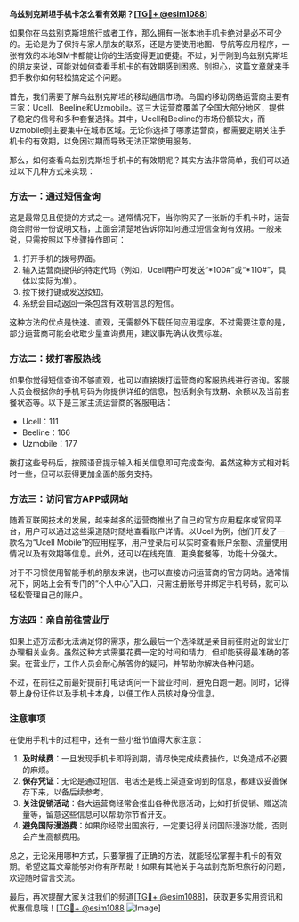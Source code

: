**乌兹别克斯坦手机卡怎么看有效期？[[TG💪+ @esim1088](https://t.me/s/esim1088)]**

如果你在乌兹别克斯坦旅行或者工作，那么拥有一张本地手机卡绝对是必不可少的。无论是为了保持与家人朋友的联系，还是方便使用地图、导航等应用程序，一张有效的本地SIM卡都能让你的生活变得更加便捷。不过，对于刚到乌兹别克斯坦的朋友来说，可能对如何查看手机卡的有效期感到困惑。别担心，这篇文章就来手把手教你如何轻松搞定这个问题。

首先，我们需要了解乌兹别克斯坦的移动通信市场。乌国的移动网络运营商主要有三家：Ucell、Beeline和Uzmobile。这三大运营商覆盖了全国大部分地区，提供了稳定的信号和多种套餐选择。其中，Ucell和Beeline的市场份额较大，而Uzmobile则主要集中在城市区域。无论你选择了哪家运营商，都需要定期关注手机卡的有效期，以免因过期而导致无法正常使用服务。

那么，如何查看乌兹别克斯坦手机卡的有效期呢？其实方法非常简单，我们可以通过以下几种方式来实现：

### 方法一：通过短信查询

这是最常见且便捷的方式之一。通常情况下，当你购买了一张新的手机卡时，运营商会附带一份说明文档，上面会清楚地告诉你如何通过短信查询有效期。一般来说，只需按照以下步骤操作即可：

1. 打开手机的拨号界面。
2. 输入运营商提供的特定代码（例如，Ucell用户可发送“*100#”或“*110#”，具体以实际为准）。
3. 按下拨打键或发送按钮。
4. 系统会自动返回一条包含有效期信息的短信。

这种方法的优点是快速、直观，无需额外下载任何应用程序。不过需要注意的是，部分运营商可能会收取少量查询费用，建议事先确认收费标准。

### 方法二：拨打客服热线

如果你觉得短信查询不够直观，也可以直接拨打运营商的客服热线进行咨询。客服人员会根据你的手机号码为你提供详细的信息，包括剩余有效期、余额以及当前套餐状态等。以下是三家主流运营商的客服电话：

- Ucell：111
- Beeline：166
- Uzmobile：177

拨打这些号码后，按照语音提示输入相关信息即可完成查询。虽然这种方式相对耗时一些，但可以获得更加全面的服务支持。

### 方法三：访问官方APP或网站

随着互联网技术的发展，越来越多的运营商推出了自己的官方应用程序或官网平台，用户可以通过这些渠道随时随地查看账户详情。以Ucell为例，他们开发了一款名为“Ucell Mobile”的应用程序，用户登录后可以实时查看账户余额、流量使用情况以及有效期等信息。此外，还可以在线充值、更换套餐等，功能十分强大。

对于不习惯使用智能手机的朋友来说，也可以直接访问运营商的官方网站。通常情况下，网站上会有专门的“个人中心”入口，只需注册账号并绑定手机号码，就可以轻松管理自己的账户。

### 方法四：亲自前往营业厅

如果上述方法都无法满足你的需求，那么最后一个选择就是亲自前往附近的营业厅办理相关业务。虽然这种方式需要花费一定的时间和精力，但却能获得最准确的答案。在营业厅，工作人员会耐心解答你的疑问，并帮助你解决各种问题。

不过，在前往之前最好提前打电话询问一下营业时间，避免白跑一趟。同时，记得带上身份证件以及手机卡本身，以便工作人员核对身份信息。

### 注意事项

在使用手机卡的过程中，还有一些小细节值得大家注意：

1. **及时续费**：一旦发现手机卡即将到期，请尽快完成续费操作，以免造成不必要的麻烦。
2. **保存凭证**：无论是通过短信、电话还是线上渠道查询到的信息，都建议妥善保存下来，以备后续参考。
3. **关注促销活动**：各大运营商经常会推出各种优惠活动，比如打折促销、赠送流量等，留意这些信息可以帮助你节省开支。
4. **避免国际漫游费**：如果你经常出国旅行，一定要记得关闭国际漫游功能，否则会产生高额费用。

总之，无论采用哪种方式，只要掌握了正确的方法，就能轻松掌握手机卡的有效期。希望这篇文章能够对你有所帮助！如果有其他关于乌兹别克斯坦旅行的问题，欢迎随时留言交流。

最后，再次提醒大家关注我们的频道[[TG💪+ @esim1088](https://t.me/s/esim1088)]，获取更多实用资讯和优惠信息哦！[[TG💪+ @esim1088](https://t.me/s/esim1088) ![Image](https://i.postimg.cc/4NQfJmqS/Snipaste-2025-05-13-00-14-12.png)]